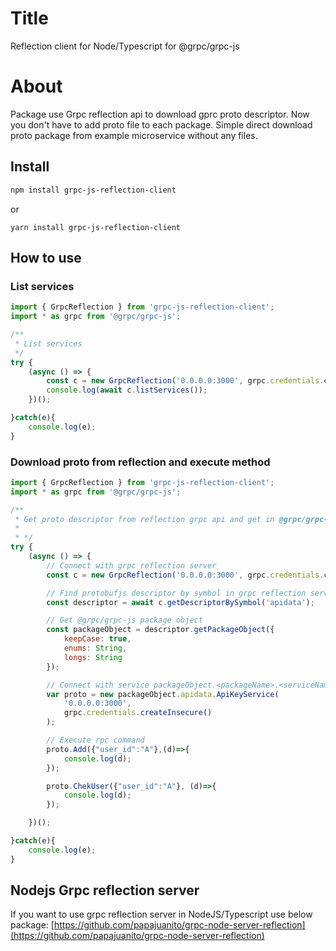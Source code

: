 # Title
Reflection client for Node/Typescript for @grpc/grpc-js

# About
Package use Grpc reflection api to download gprc proto descriptor. Now you don't have to add proto file 
to each package. Simple direct download proto package from example microservice without any files.

## Install
```sh
npm install grpc-js-reflection-client
```

or
```
yarn install grpc-js-reflection-client
```

## How to use

### List services
```js
import { GrpcReflection } from 'grpc-js-reflection-client';
import * as grpc from '@grpc/grpc-js';

/**
 * List services
 */
try {
    (async () => {
        const c = new GrpcReflection('0.0.0.0:3000', grpc.credentials.createInsecure());
        console.log(await c.listServices());
    })();

}catch(e){
    console.log(e);
}

```

### Download proto from reflection and execute method
```js
import { GrpcReflection } from 'grpc-js-reflection-client';
import * as grpc from '@grpc/grpc-js';

/**
 * Get proto descriptor from reflection grpc api and get in @grpc/grpc-js format
 *
 * */
try {
    (async () => {
        // Connect with grpc reflection server
        const c = new GrpcReflection('0.0.0.0:3000', grpc.credentials.createInsecure());

        // Find protobufjs descriptor by symbol in grpc reflection server
        const descriptor = await c.getDescriptorBySymbol('apidata');

        // Get @grpc/grpc-js package object
        const packageObject = descriptor.getPackageObject({
            keepCase: true,
            enums: String,
            longs: String
        });

        // Connect with service packageObject.<packageName>.<serviceName>
        var proto = new packageObject.apidata.ApiKeyService(
            '0.0.0.0:3000',
            grpc.credentials.createInsecure()
        );

        // Execute rpc command
        proto.Add({"user_id":"A"},(d)=>{
            console.log(d);
        });

        proto.ChekUser({"user_id":"A"}, (d)=>{
            console.log(d);
        });

    })();

}catch(e){
    console.log(e);
}

```

## Nodejs Grpc reflection server
If you want to use grpc reflection server in NodeJS/Typescript use below package:
[https://github.com/papajuanito/grpc-node-server-reflection](https://github.com/papajuanito/grpc-node-server-reflection)